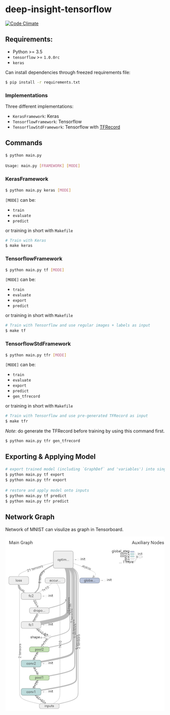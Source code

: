 # deep-insight-tensorflow
[![Code Climate](https://codeclimate.com/github/leVirve/deep-insight-tensorflow/badges/gpa.svg)](https://codeclimate.com/github/leVirve/deep-insight-tensorflow)

## Requirements:
- Python >= 3.5
- `tensorflow` >= `1.0.0rc`
- `keras`

Can install dependencies through freezed requirements file:
```bash
$ pip install -r requirements.txt
```

### Implementations
Three different implementations:
- `KerasFramework`: Keras
- `TensorflowFramework`: Tensorflow
- `TensorflowStdFramework`: Tensorflow with [TFRecord](https://www.tensorflow.org/how_tos/reading_data/#standard_tensorflow_format)

## Commands

```bash
$ python main.py

Usage: main.py [FRAMEWORK] [MODE]
```

### KerasFramework
```bash
$ python main.py keras [MODE]
```
`[MODE]` can be:
- `train`
- `evaluate`
- `predict`

or training in short with `Makefile`
```bash
# Train with Keras
$ make keras
```

### TensorflowFramework
```bash
$ python main.py tf [MODE]
```
`[MODE]` can be:
- `train`
- `evaluate`
- `export`
- `predict`

or training in short with `Makefile`
```bash
# Train with Tensorflow and use regular images + labels as input
$ make tf
```

### TensorflowStdFramework
```bash
$ python main.py tfr [MODE]
```
`[MODE]` can be:
- `train`
- `evaluate`
- `export`
- `predict`
- `gen_tfrecord`

or training in short with `Makefile`
```bash
# Train with Tensorflow and use pre-generated TFRecord as input
$ make tfr
```

*Note*: do generate the TFRecord before training by using this command first.
```bash
$ python main.py tfr gen_tfrecord
```


## Exporting & Applying Model
```bash
# export trained model (including `GraphDef` and 'variables') into single file
$ python main.py tf export
$ python main.py tfr export

# restore and apply model onto inputs
$ python main.py tf predict
$ python main.py tfr predict
```

## Network Graph
Network of MNIST can visulize as graph in Tensorboard.

![mnist in tensorflow](doc/img/mnist-tsb-graph.png)
